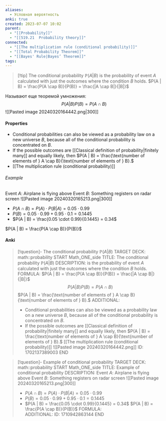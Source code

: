 ```yaml
---
aliases:
  - Условная вероятность
anki: true
created: 2023-07-07 10:02
parent:
  - "[[Probability]]"
  - "[[519.21  Probability theory]]"
connected:
  - "[[The multiplication rule (conditional probability)]]"
  - "[[Total Probability Theorem]]"
  - "[[Bayes' Rule|Bayes’ Theorem]]"
tags: 
---
```


> [!tip] The conditional probability $\mathbb{P}(A|B)$
 is the probability of event $A$ calculated with just the outcomes where the condition $B$ holds.
 $P(A | B) = \frac{P(A \cap B)}{P(B)} = \frac{|A \cap B|}{|B|}$ 

Нaзывают еще теоремой умножения:
$$P(A|B)P(B) = P(A \cap B)$$
![[Pasted image 20240320164442.png|300]]
#### Properties
- Conditional probabilities can also be viewed as a probability law on a new universe $B$, because all of the conditional probability is concentrated on $B$.
- If the possible outcomes are  [[Classical definition of probability|finitely many]] and equally likely, then
$P(A | B) = \frac{\text{number of elements of } A \cap B}{\text{number of elements of } B}.$
- [[The multiplication rule (conditional probability)]]


###### Example
Event $A$: Airplane is flying above
Event $B$: Something registers on radar screen
![[Pasted image 20240320165213.png|300]]

- $P(A \cap B) = P(A) \cdot P(B | A) = 0.05 \cdot 0.99$
- $P(B) = 0.05 \cdot 0.99 + 0.95 \cdot 0.1 = 0.1445$
- $P(A | B) = \frac{0.05 \cdot 0.99}{0.1445} = 0.34$

$P(A | B) = \frac{P(A \cap B)}{P(B)}$



#### Anki
> [!question]- The conditional probability $\mathbb{P}(A|B)$
TARGET DECK: math::probability
START
Math_ONE_side
TITLE: The conditional probability $\mathbb{P}(A|B)$
DESCRIPTION: is the probability of event $A$ calculated with just the outcomes where the condition $B$ holds.
FORMULA:  $P(A | B) = \frac{P(A \cap B)}{P(B)} = \frac{|A \cap B|}{|B|}$
$$P(A|B)P(B) = P(A \cap B)$$
$P(A | B) = \frac{\text{number of elements of } A \cap B}{\text{number of elements of } B}.$
ADDITIONAL: 
> - Conditional probabilities can also be viewed as a probability law on a new universe $B$, because all of the conditional probability is concentrated on $B$.
> - If the possible outcomes are  [[Classical definition of probability|finitely many]] and equally likely, then
> $P(A | B) = \frac{\text{number of elements of } A \cap B}{\text{number of elements of } B}.$
> [[The multiplication rule (conditional probability)]]
> ![[Pasted image 20240320164442.png]]
ID: 1702137389003
END

> [!question]- Example of conditional probability
TARGET DECK: math::probability
START
Math_ONE_side
TITLE: Example of conditional probability
DESCRIPTION:
> Event $A$: Airplane is flying above
> Event $B$: Something registers on radar screen
> ![[Pasted image 20240320165213.png|300]]
> - $P(A \cap B) = P(A) \cdot P(B | A) = 0.05 \cdot 0.99$
> - $P(B) = 0.05 \cdot 0.99 + 0.95 \cdot 0.1 = 0.1445$
> - $P(A | B) = \frac{0.05 \cdot 0.99}{0.1445} = 0.34$
> $P(A | B) = \frac{P(A \cap B)}{P(B)}$
FORMULA:  
ADDITIONAL: 
ID: 1710942863144
END